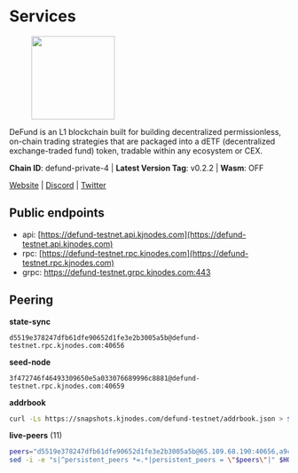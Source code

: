 # Services

<figure><img src="https://raw.githubusercontent.com/kj89/testnet_manuals/main/pingpub/logos/defund.png" width="150" alt=""><figcaption></figcaption></figure>

DeFund is an L1 blockchain built for building decentralized permissionless,  on-chain trading strategies that are packaged into a dETF (decentralized  exchange-traded fund) token, tradable within any ecosystem or CEX.

**Chain ID**: defund-private-4 | **Latest Version Tag**: v0.2.2 | **Wasm**: OFF

[Website](https://www.defund.app) | [Discord](https://discord.gg/FV26pRPZ3P) | [Twitter](https://twitter.com/defund_finance)


## Public endpoints

* api: [https://defund-testnet.api.kjnodes.com](https://defund-testnet.api.kjnodes.com)
* rpc: [https://defund-testnet.rpc.kjnodes.com](https://defund-testnet.rpc.kjnodes.com)
* grpc: https://defund-testnet.grpc.kjnodes.com:443

## Peering

**state-sync**

```text
d5519e378247dfb61dfe90652d1fe3e2b3005a5b@defund-testnet.rpc.kjnodes.com:40656
```

**seed-node**

```text
3f472746f46493309650e5a033076689996c8881@defund-testnet.rpc.kjnodes.com:40659
```

**addrbook**
```bash
curl -Ls https://snapshots.kjnodes.com/defund-testnet/addrbook.json > $HOME/.defund/config/addrbook.json
```

**live-peers** (11)
```bash
peers="d5519e378247dfb61dfe90652d1fe3e2b3005a5b@65.109.68.190:40656,a9c52398d4ea4b3303923e2933990f688c593bd8@157.90.208.222:36656,f8093378e2e5e8fc313f9285e96e70a11e4b58d5@141.94.73.39:45656,51c8bb36bfd184bdd5a8ee67431a0298218de946@57.128.80.37:26656,e26b814071e94d27aa5b23a8548d69c45221fe28@135.181.16.252:26656,72ab81b6ba22876fc7f868b58efecb05ffac9753@65.109.86.236:28656,a56c51d7a130f33ffa2965a60bee938e7a60c01f@142.132.158.4:10656,c1d2c7a810c386595e59ead21ba69555a37ac007@5.161.110.128:26656,28f14b89d10992cff60cbe98d4cd1cf84b1d2c60@88.99.214.188:26656,2b76e96658f5e5a5130bc96d63f016073579b72d@51.91.215.40:45656,11dd3e4614218bf584b6134148e2f8afae607d93@142.132.231.118:26656"
sed -i -e "s|^persistent_peers *=.*|persistent_peers = \"$peers\"|" $HOME/.defund/config/config.toml
```
